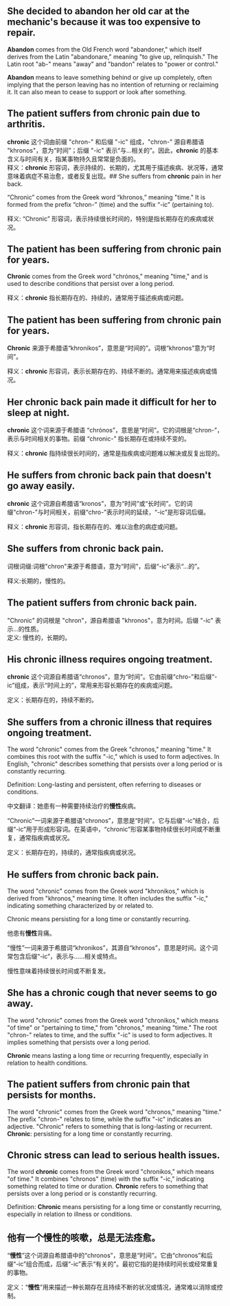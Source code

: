 ## She decided to **abandon** her old car at the mechanic's because it was too expensive to repair.

**Abandon** comes from the Old French word "abandoner," which itself derives from the Latin "abandonare," meaning "to give up, relinquish." The Latin root "ab-" means "away" and "bandon" relates to "power or control."

**Abandon** means to leave something behind or give up completely, often implying that the person leaving has no intention of returning or reclaiming it. It can also mean to cease to support or look after something.

## The patient suffers from **chronic** pain due to arthritis.  
**chronic** 这个词由前缀 "chron-" 和后缀 "-ic" 组成，"chron-" 源自希腊语 "khronos"，意为“时间”；后缀 "-ic" 表示“与…相关的”。因此，**chronic** 的基本含义与时间有关，指某事物持久且常常是负面的。  
释义：**chronic** 形容词，表示持续的、长期的，尤其用于描述疾病、状况等，通常意味着病症不易治愈，或者反复出现。## She suffers from **chronic** pain in her back. 

“Chronic” comes from the Greek word “khronos,” meaning "time." It is formed from the prefix “chron-” (time) and the suffix “-ic” (pertaining to). 

释义: “Chronic” 形容词，表示持续很长时间的，特别是指长期存在的疾病或状况。

## The patient has been suffering from **chronic** pain for years.

**Chronic** comes from the Greek word "chrónos," meaning "time," and is used to describe conditions that persist over a long period.

释义：**chronic** 指长期存在的、持续的，通常用于描述疾病或问题。

## The patient has been suffering from **chronic** pain for years.

**Chronic** 来源于希腊语“khronikos”，意思是“时间的”。词根“khronos”意为“时间”。

释义：**chronic** 形容词，表示长期存在的、持续不断的。通常用来描述疾病或情况。


## Her **chronic** back pain made it difficult for her to sleep at night.

**chronic** 这个词来源于希腊语 “chrónos”，意思是“时间”。它的词根是“chron-”，表示与时间相关的事物。前缀 “chronic-” 指长期存在或持续不变的。

释义：**chronic** 指持续很长时间的，通常是指疾病或问题难以解决或反复出现的。
## He suffers from **chronic** back pain that doesn't go away easily.  

**chronic** 这个词源自希腊语“kronos”，意为“时间”或“长时间”。它的词缀“chron-”与时间相关，前缀“chro-”表示时间的延续，“-ic”是形容词后缀。  

释义：**chronic** 形容词，指长期存在的、难以治愈的病症或问题。
## She suffers from **chronic** back pain.

词根词缀:词根"chron"来源于希腊语，意为“时间”，后缀“-ic”表示“…的”。

释义:长期的，慢性的。

## The patient suffers from **chronic** back pain.  
"Chronic" 的词根是 "chron"，源自希腊语 "khronos"，意为时间。后缀 "-ic" 表示...的性质。  
定义: 慢性的，长期的。

## His **chronic** illness requires ongoing treatment.

**chronic** 这个词源自希腊语“chronos”，意为“时间”。它由前缀“chro-”和后缀“-ic”组成，表示“时间上的”，常用来形容长期存在的疾病或问题。 

定义：长期存在的，持续不断的。

## She suffers from a **chronic** illness that requires ongoing treatment.

The word "chronic" comes from the Greek "chronos," meaning "time." It combines this root with the suffix "-ic," which is used to form adjectives. In English, "chronic" describes something that persists over a long period or is constantly recurring.

Definition: Long-lasting and persistent, often referring to diseases or conditions.

中文翻译：她患有一种需要持续治疗的**慢性**疾病。

“Chronic”一词来源于希腊语“chronos”，意思是“时间”。它与后缀“-ic”结合，后缀“-ic”用于形成形容词。在英语中，“chronic”形容某事物持续很长时间或不断重复，通常指疾病或状况。

定义：长期存在的，持续的，通常指疾病或状况。

## He suffers from **chronic** back pain.

The word "chronic" comes from the Greek word "khronikos," which is derived from "khronos," meaning time. It often includes the suffix "-ic," indicating something characterized by or related to.

Chronic means persisting for a long time or constantly recurring.

他患有**慢性**背痛。

“慢性”一词来源于希腊词“khronikos”，其源自“khronos”，意思是时间。这个词常包含后缀“-ic”，表示与……相关或特点。

慢性意味着持续很长时间或不断复发。

## She has a **chronic** cough that never seems to go away.

The word "chronic" comes from the Greek word "chronikos," which means "of time" or "pertaining to time," from "chronos," meaning "time." The root "chron-" relates to time, and the suffix "-ic" is used to form adjectives. It implies something that persists over a long period.

**Chronic** means lasting a long time or recurring frequently, especially in relation to health conditions.

## The patient suffers from **chronic** pain that persists for months.  
The word "chronic" comes from the Greek word "chronos," meaning "time." The prefix "chron-" relates to time, while the suffix "-ic" indicates an adjective. "Chronic" refers to something that is long-lasting or recurrent.  
**Chronic**: persisting for a long time or constantly recurring.

## **Chronic** stress can lead to serious health issues.

The word **chronic** comes from the Greek word "chronikos," which means "of time." It combines "chronos" (time) with the suffix "-ic," indicating something related to time or duration. **Chronic** refers to something that persists over a long period or is constantly recurring.

Definition: **Chronic** means persisting for a long time or constantly recurring, especially in relation to illness or conditions.

## 他有一个**慢性**的咳嗽，总是无法痊愈。

“**慢性**”这个词源自希腊语中的“chronos”，意思是“时间”。它由“chronos”和后缀“-ic”组合而成，后缀“-ic”表示“有关的”。最初它指的是持续时间长或经常重复的事物。

定义：“**慢性**”用来描述一种长期存在且持续不断的状况或情况，通常难以消除或控制。


